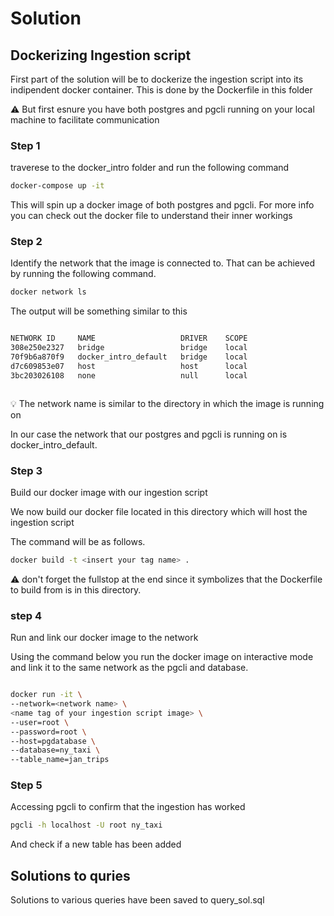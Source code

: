 # Solution
## Dockerizing Ingestion script
First part of the solution will be to dockerize the ingestion script into its indipendent docker container. This is done by the Dockerfile in this folder

:warning: But first esnure you have both postgres and pgcli running on your local machine to facilitate communication

### Step 1
traverese to the docker_intro folder and run the following command

```bash
docker-compose up -it
```

This will spin up a docker image of both postgres and pgcli.
For more info you can check out the docker file to understand their inner workings

### Step 2
Identify the network that the image is connected to. That can be achieved by running the following command.
```bash
docker network ls
```

The output will be something similar to this

```bash

NETWORK ID     NAME                   DRIVER    SCOPE
308e250e2327   bridge                 bridge    local
70f9b6a870f9   docker_intro_default   bridge    local
d7c609853e07   host                   host      local
3bc203026108   none                   null      local



```

:bulb: The network name is similar to the directory in which the image is running on

In our case the network that our postgres and pgcli is running on is docker_intro_default.

### Step 3
Build our docker image with our ingestion script

We now build our docker file located in this directory which will host the ingestion script

The command will be as follows.

```bash
docker build -t <insert your tag name> .
```

:warning: don't forget the fullstop at the end since it symbolizes that the Dockerfile to build from is in this directory.

### step 4
Run and link our docker image to the network 

Using the command below you run the docker image on interactive mode and link it to the same network as the pgcli and database. 

```bash

docker run -it \
--network=<network name> \
<name tag of your ingestion script image> \
--user=root \
--password=root \
--host=pgdatabase \
--database=ny_taxi \
--table_name=jan_trips


```

### Step 5
Accessing pgcli to confirm that the ingestion has worked

```bash
pgcli -h localhost -U root ny_taxi
```

And check if a new table has been added


## Solutions to quries

Solutions to various queries have been saved to query_sol.sql
